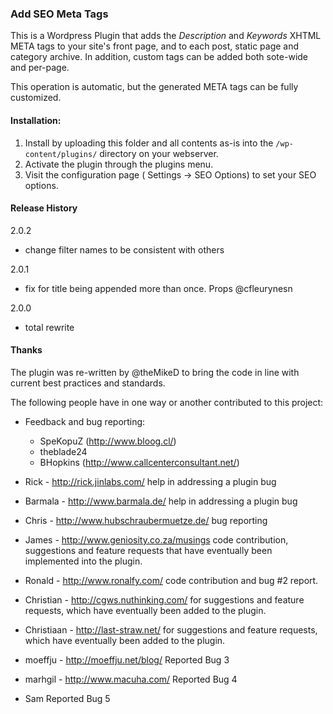 ### Add SEO Meta Tags

This is a Wordpress Plugin that adds the <em>Description</em> and <em>Keywords</em> XHTML META tags to your site's front page, and to each post, static page and category archive. In addition, custom tags can be added both sote-wide and per-page.

This operation is automatic, but the generated META tags can be fully customized. 

#### Installation:
1. Install by uploading this folder and all contents as-is into the `/wp-content/plugins/` directory on your webserver.
2. Activate the plugin through the plugins menu.
3. Visit the configuration page ( Settings -> SEO Options) to set your SEO options.
 
#### Release History
2.0.2
- change filter names to be consistent with others

2.0.1
- fix for title being appended more than once. Props @cfleurynesn

2.0.0
- total rewrite


#### Thanks
The plugin was re-written by @theMikeD to bring the code in line with current best practices and standards.

The following people have in one way or another contributed to this project:

- Feedback and bug reporting:
	- SpeKopuZ (http://www.bloog.cl/)
	- theblade24
	- BHopkins (http://www.callcenterconsultant.net/)

- Rick - http://rick.jinlabs.com/
	help in addressing a plugin bug

- Barmala - http://www.barmala.de/
	help in addressing a plugin bug

- Chris - http://www.hubschraubermuetze.de/
	bug reporting

- James - http://www.geniosity.co.za/musings
	code contribution, suggestions and feature requests that have eventually
	been implemented into the plugin.
	
- Ronald - http://www.ronalfy.com/
	code contribution and bug #2 report.
	
- Christian - http://cgws.nuthinking.com/
	for suggestions and feature requests, which have eventually been added
	to the plugin.
	
- Christiaan - http://last-straw.net/
	for suggestions and feature requests, which have eventually been added
	to the plugin.

- moeffju - http://moeffju.net/blog/
	Reported Bug 3
	
- marhgil - http://www.macuha.com/
	Reported Bug 4

- Sam
	Reported Bug 5


